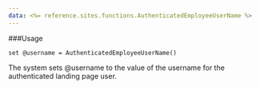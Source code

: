 ```yaml
---
data: <%= reference.sites.functions.AuthenticatedEmployeeUserName %>
---
```

###Usage
```
set @username = AuthenticatedEmployeeUserName()
```
The system sets @username to the value of the username for the authenticated landing page user.
